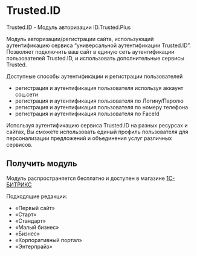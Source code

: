 # Trusted.ID
Trusted.ID - Модуль авторизации ID.Trusted.Plus

Модуль авторизации/регистрации сайта, использующий аутентификацию сервиса “универсальной аутентификации Trusted.ID”.
Позволяет подключить ваш сайт в единую сеть аутентификации пользователей Trusted.ID, и использовать дополнительные сервисы Trusted.

Доступные способы аутентификации и регистрации пользователей

- регистрация и аутентификация пользователя используя аккаунт соц.сети
- регистрация и аутентификация пользователя по Логину/Паролю
- регистрация и аутентификация пользователя по номеру телефона
- регистрация и аутентификация пользователя по FaceId

Используя аутентификацию сервиса Trusted.ID на разных ресурсах и сайтах, Вы сможете использовать единый профиль пользователя для персонализации предложений и объединения услуг различных сервисов.

## Получить модуль

Модуль распространяется бесплатно и доступен в магазине [1С-БИТРИКС](https://marketplace.1c-bitrix.ru/solutions/trusted.id/)

Подходящие редакции:
- «Первый сайт»
- «Старт»
- «Стандарт»
- «Малый бизнес»
- «Бизнес»
- «Корпоративный портал»
- «Энтерпрайз»
